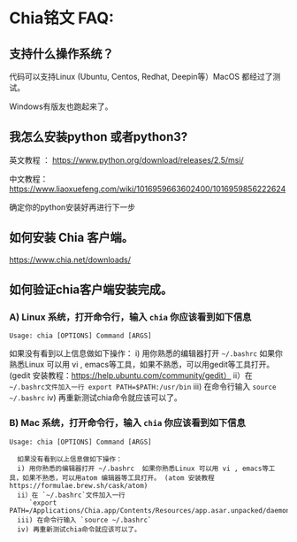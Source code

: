 # Chia铭文 FAQ:

## 支持什么操作系统？

代码可以支持Linux (Ubuntu, Centos, Redhat, Deepin等）MacOS 都经过了测试。

Windows有版友也跑起来了。


## 我怎么安装python  或者python3?

英文教程 ： https://www.python.org/download/releases/2.5/msi/

中文教程： https://www.liaoxuefeng.com/wiki/1016959663602400/1016959856222624

确定你的python安装好再进行下一步

## 如何安装 Chia 客户端。
https://www.chia.net/downloads/ 


## 如何验证chia客户端安装完成。

### A) Linux 系统，打开命令行，输入 `chia` 你应该看到如下信息
   `Usage: chia [OPTIONS] Command [ARGS]`
   
   如果没有看到以上信息做如下操作：
      i) 用你熟悉的编辑器打开 `~/.bashrc`  如果你熟悉Linux 可以用 vi , emacs等工具，如果不熟悉，可以用gedit等工具打开。 (gedit 安装教程：https://help.ubuntu.com/community/gedit）
      ii）在 `~/.bashrc文件加入一行 export PATH=$PATH:/usr/bin`
      iii) 在命令行输入 `source ~/.bashrc`
      iv) 再重新测试chia命令就应该可以了。

### B) Mac 系统，打开命令行，输入 `chia` 你应该看到如下信息
   `Usage: chia [OPTIONS] Command [ARGS]`
   
      如果没有看到以上信息做如下操作：
      i) 用你熟悉的编辑器打开 ~/.bashrc  如果你熟悉Linux 可以用 vi , emacs等工具，如果不熟悉，可以用atom 编辑器等工具打开。 (atom 安装教程 https://formulae.brew.sh/cask/atom) 
      ii）在 `~/.bashrc`文件加入一行 
         `export PATH=/Applications/Chia.app/Contents/Resources/app.asar.unpacked/daemon`
      iii) 在命令行输入 `source ~/.bashrc`
      iv) 再重新测试chia命令就应该可以了。



                 	

